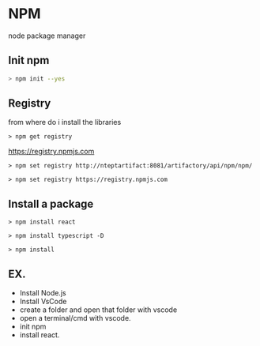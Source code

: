 # NPM

node package manager

## Init npm



```bash
> npm init --yes
```

## Registry

from where do i install the libraries

```
> npm get registry
```

https://registry.npmjs.com

```
> npm set registry http://nteptartifact:8081/artifactory/api/npm/npm/
```

```
> npm set registry https://registry.npmjs.com
```

## Install a package

```
> npm install react
```

```
> npm install typescript -D
```

```
> npm install
```

## EX.

- Install Node.js
- Install VsCode
- create a folder and open that folder with vscode
- open a terminal/cmd with vscode.
- init npm
- install react.

